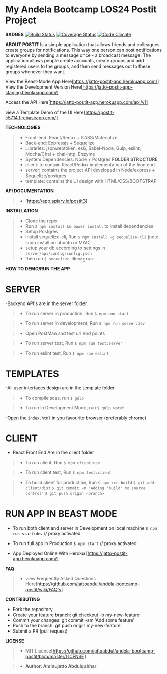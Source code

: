 # My Andela Bootcamp LOS24 Postit Project

**BADGES**
[![Build Status](https://travis-ci.org/jattoabdul/andela-bootcamp-postit.png?branch=master)](https://travis-ci.org/jattoabdul/andela-bootcamp-postit)
[![Coverage Status](https://coveralls.io/repos/github/jattoabdul/andela-bootcamp-postit/badge.png?branch=master)](https://coveralls.io/github/jattoabdul/andela-bootcamp-postit)
[![Code Climate](https://codeclimate.com/github/jattoabdul/andela-bootcamp-postit.png)](https://codeclimate.com/github/jattoabdul/andela-bootcamp-postit)

**ABOUT POSTIT**
Is a simple application that allows friends and colleagues create groups for notifications. This way one person can post notifications to everyone by sending a message once - a broadcast message. The application allows people create accounts, create groups and add registered users to the groups, and then send messages out to these groups whenever they want.

View the Beast-Mode App Here[https://jatto-postit-app.herokuapp.com/]
View the Development Version Here[https://jatto-postit-app-staging.herokuapp.com/]

Access the API Here[https://jatto-postit-app.herokuapp.com/api/v1]

view a Template Demo of the UI Here[https://postit-c5714.firebaseapp.com/]

**TECHNOLOGIES**
> - Front-end: React/Redux + SASS/Materialize
> - Back-end: Expressjs + Sequelize
> - Libraries: jsonwebtoken, es6, Babel-Node, Gulp, eslint, Mocha/Chai + chai-http, Enzyme
> - System Dependencies: Node + Postgres
**FOLDER STRUCTURE**
> - client: to contain React/Redux implementation of the frontend
> - server: contains the project API developed in Node/express + Sequelize/postgres 
> - template: contains the UI design with HTML/CSS/BOOTSTRAP

**API DOCUMENTATION**
>- [https://app.apiary.io/postit3]

**INSTALLATION**
> - Clone the repo
> - Run `$ npm install && bower install` to install dependencies
> - Setup Postgres
> - Install sequelize-cli, Run `$ npm install -g sequelize-cli` (note: sudo install on ubuntu or MAC)
> - setup your db according to settings in `server/api/config/config.json`
> - then run `$ sequelize db:migrate`

**HOW TO DEMO/RUN THE APP**

# SERVER
-Backend API's are in the server folder

>- To run server in production, Run
   `$ npm run start`

>- To run server in development, Run
   `$ npm run server:dev`

>- Open PostMan and test url end points

>- To run server test, Run
   `$ npm run test:server`

>- To run eslint test, Run
   `$ npm run eslint`

# TEMPLATES
-All user interfaces design are in the template folder

>- To compile scss, run
   `$ gulp`

>- To run In Development Mode, run
   `$ gulp watch`
   

-Open the `index.html` in you favourite browser (preferably chrome)


# CLIENT
- React Front End Are in the client folder
>- To run client, Run
   `$ npm client:dev`

>- To run client test, Run
   `$ npm test:client`

>- To build client for production, Run
   `$ npm run build`
    `$ git add client/dist`
    `$ git commit -m "Adding 'build' to source control"`
    `$ git push origin <branch>`

# RUN APP IN BEAST MODE
- To run both client and server in Development on local machine
    `$ npm run start:dev` // proxy activated

- To run full app in Production
    `$ npm start` // proxy activated

- App Deployed Online With Heroku
    [https://jatto-postit-app.herokuapp.com/]

**FAQ**
>- view Frequently Asked Questions Here[https://github.com/jattoabdul/andela-bootcamp-postit/wiki/FAQ's]

**CONTRIBUTING**
- Fork the repository
- Create your feature branch: git checkout -b my-new-feature
- Commit your changes: git commit -am 'Add some feature'
- Push to the branch: git push origin my-new-feature
- Submit a PR (pull request)

**LICENSE**
>- MIT License[https://github.com/jattoabdul/andela-bootcamp-postit/blob/master/LICENSE]

>- **Author: Aminujatto Abdulqahhar**
